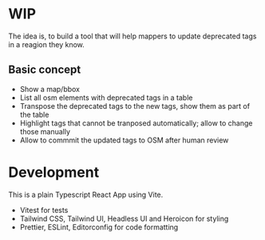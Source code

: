 # WIP

The idea is, to build a tool that will help mappers to update deprecated tags in a reagion they know.

## Basic concept

- Show a map/bbox
- List all osm elements with deprecated tags in a table
- Transpose the deprecated tags to the new tags, show them as part of the table
- Highlight tags that cannot be tranposed automatically; allow to change those manually
- Allow to commmit the updated tags to OSM after human review

# Development

This is a plain Typescript React App using Vite.

- Vitest for tests
- Tailwind CSS, Tailwind UI, Headless UI and Heroicon for styling
- Prettier, ESLint, Editorconfig for code formatting
